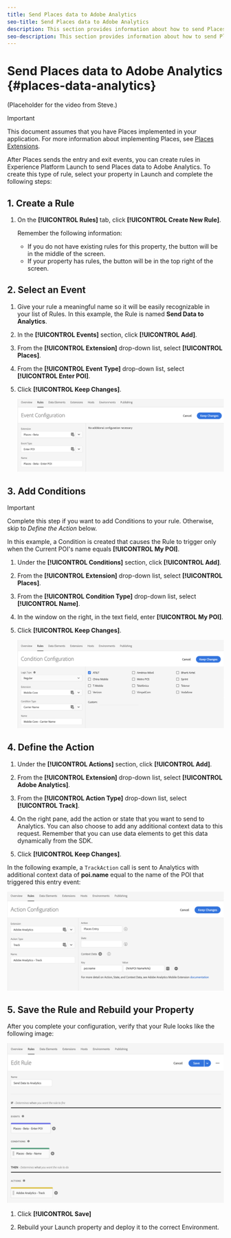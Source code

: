 ```yaml
---
title: Send Places data to Adobe Analytics
seo-title: Send Places data to Adobe Analytics
description: This section provides information about how to send Places data to Analytics.
seo-description: This section provides information about how to send Places data to Analytics. 
---
```


# Send Places data to Adobe Analytics {#places-data-analytics}


(Placeholder for the video from Steve.)

>[!IMPORTANT]
>
>This document assumes that you have Places implemented in your application. For more information about implementing Places, see [Places Extensions](/help/places-ext-aep-sdks/places-extension/places-extension.md).

After Places sends the entry and exit events, you can create rules in Experience Platform Launch to send Places data to Adobe Analytics. To create this type of rule, select your property in Launch and complete the following steps:

## 1. Create a Rule

1. On the **[!UICONTROL Rules]** tab, click **[!UICONTROL Create New Rule]**.

    Remember the following information:

    * If you do not have existing rules for this property, the button will be in the middle of the screen.
    * If your property has rules, the button will be in the top right of the screen.

## 2. Select an Event

1. Give your rule a meaningful name so it will be easily recognizable in your list of Rules. In this example, the Rule is named **Send Data to Analytics**.

2. In the **[!UICONTROL Events]** section, click **[!UICONTROL Add]**.

3. From the **[!UICONTROL Extension]** drop-down list, select **[!UICONTROL Places]**.

4. From the **[!UICONTROL Event Type]** drop-down list, select **[!UICONTROL Enter POI]**.

5. Click **[!UICONTROL Keep Changes]**.

   !["select an event"](/help/assets/pt-selectEvent.png)


## 3. Add Conditions

>[!IMPORTANT]
>
>Complete this step if you want to add Conditions to your rule. Otherwise, skip to *Define the Action* below.


In this example, a Condition is created that causes the Rule to trigger only when the Current POI's name equals **[!UICONTROL My POI]**.

1. Under the **[!UICONTROL Conditions]** section, click **[!UICONTROL Add]**.

2. From the **[!UICONTROL Extension]** drop-down list, select **[!UICONTROL Places]**.

3. From the **[!UICONTROL Condition Type]** drop-down list, select **[!UICONTROL Name]**.

4. In the window on the right, in the text field, enter **[!UICONTROL My POI]**.

5. Click **[!UICONTROL Keep Changes]**.

   !["set a condition"](/help/assets/ad-setCondition.png)


## 4. Define the Action

1. Under the **[!UICONTROL Actions]** section, click **[!UICONTROL Add]**.

2. From the **[!UICONTROL Extension]** drop-down list, select **[!UICONTROL Adobe Analytics]**.  

3. From the **[!UICONTROL Action Type]** drop-down list, select **[!UICONTROL Track]**.

4. On the right pane, add the action or state that you want to send to Analytics. You can also choose to add any additional context data to this request. Remember that you can use data elements to get this data dynamically from the SDK.

5. Click **[!UICONTROL Keep Changes]**.

In the following example, a `TrackAction` call is sent to Analytics with additional context data of **poi.name** equal to the name of the POI that triggered this entry event:

!["set an action"](/help/assets/pt-setAction.png)

## 5. Save the Rule and Rebuild your Property

After you complete your configuration, verify that your Rule looks like the following image:

!["rule is created"](/help/assets/pt-ruleComplete.png)


1. Click **[!UICONTROL Save]**

2. Rebuild your Launch property and deploy it to the correct Environment.

